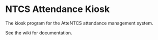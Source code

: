 # NTCS Attendance Kiosk
 The kiosk program for the AtteNTCS attendance management system.

See the wiki for documentation.
